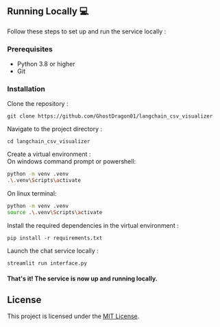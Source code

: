 ## Running Locally 💻
Follow these steps to set up and run the service locally :

### Prerequisites
- Python 3.8 or higher
- Git

### Installation
Clone the repository :

`git clone https://github.com/GhostDragon01/langchain_csv_visualizer`


Navigate to the project directory :

`cd langchain_csv_visualizer`


Create a virtual environment : </br>
On windows command prompt or powershell:
```bash
python -m venv .venv
.\.venv\Scripts\activate
```
On linux terminal:
```bash
python -m venv .venv
source .\.venv\Scripts\activate
```

Install the required dependencies in the virtual environment :

`pip install -r requirements.txt`


Launch the chat service locally :

`streamlit run interface.py`

#### That's it! The service is now up and running locally. 

## License

This project is licensed under the [MIT License](LICENSE).

